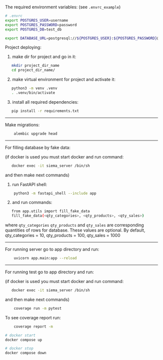 The required environment variables:
(see `.envrc_example`)
```bash
# .envrc
export POSTGRES_USER=username
export POSTGRES_PASSWORD=password
export POSTGRES_DB=test_db

export DATABASE_URL=postgresql://${POSTGRES_USER}:${POSTGRES_PASSWORD}@localhost:5432/${POSTGRES_DB}
```

Project deploying:
1. make dir for project and go in it:
```bash
   mkdir project_dir_name
   cd project_dir_name/
```
2. make virtual environment for project and activate it:
```bash
   python3 -m venv .venv
   . .venv/bin/activate
```
3. install all required dependencies:
```bash
   pip install -r requirements.txt
```
---
Make migrations:
```bash
    alembic upgrade head
```
---
For filling database by fake data:

(if docker is used you must start docker and run command:
```bash
   docker exec -it siema_server /bin/sh
```
and then make next commands)
1. run FastAPI shell:
```bash
    python3 -m fastapi_shell --include app
```
2. and run commands:
```bash
   from app.utils import fill_fake_data
   fill_fake_data(<qty_categories>, <qty_products>, <qty_sales>)
```
where
`qty_categories` `qty_products` and `qty_sales` are corresponding quantities of rows for database.
These values are optional.
By default, qty_categories = 10, qty_products = 100, qty_sales = 1000


---
For running server go to app directory and run:
```bash
    uvicorn app.main:app --reload
```
---

For running test go to app directory and run:

(if docker is used you must start docker and run command:
```bash
   docker exec -it siema_server /bin/sh
```
and then make next commands)
```bash
    coverage run -m pytest
```
To see coverage report run:
```bash
    coverage report -m
```

```bash
# docker start
docker compose up

# docker stop
docker compose down
```